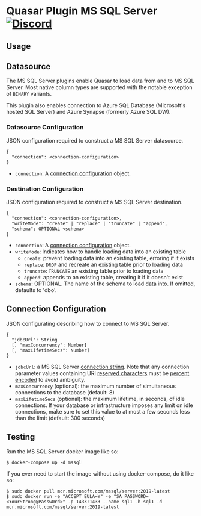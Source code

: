 # Quasar Plugin MS SQL Server [![Discord](https://img.shields.io/discord/373302030460125185.svg?logo=discord)](https://discord.gg/pSSqJrr)

## Usage

## Datasource

The MS SQL Server plugins enable Quasar to load data from and to MS SQL Server. Most native column types are supported with the notable exception of `BINARY` variants.

This plugin also enables connection to Azure SQL Database (Microsoft's hosted SQL Server) and Azure Synapse (formerly Azure SQL DW).

### Datasource Configuration

JSON configuration required to construct a MS SQL Server datasource.

```
{
  "connection": <connection-configuration>
}
```

* `connection`: A [connection configuration](#connection-configuration) object.

### Destination Configuration

JSON configuration required to construct a MS SQL Server destination.

```
{
  "connection": <connection-configuration>,
  "writeMode": "create" | "replace" | "truncate" | "append",
  "schema": OPTIONAL <schema>
}
```

* `connection`: A [connection configuration](#connection-configuration) object.
* `writeMode`: Indicates how to handle loading data into an existing table
  * `create`: prevent loading data into an existing table, erroring if it exists
  * `replace`: `DROP` and recreate an existing table prior to loading data
  * `truncate`: `TRUNCATE` an existing table prior to loading data
  * `append`: appends to an existing table, creating it if it doesn't exist
* `schema`: OPTIONAL. The name of the schema to load data into. If omitted, defaults to 'dbo'.

## Connection Configuration

JSON configurating describing how to connect to MS SQL Server.

```
{
  "jdbcUrl": String
  [, "maxConcurrency": Number]
  [, "maxLifetimeSecs": Number]
}
```

* `jdbcUrl`: a MS SQL Server [connection string](https://docs.microsoft.com/en-us/sql/connect/jdbc/building-the-connection-url?view=sql-server-ver15). Note that any connection parameter values containing URI [reserved characters](https://tools.ietf.org/html/rfc3986#section-2.2) must be [percent encoded](https://tools.ietf.org/html/rfc3986#section-2.1) to avoid ambiguity.
* `maxConcurrency` (optional): the maximum number of simultaneous connections to the database (default: 8)
* `maxLifetimeSecs` (optional): the maximum lifetime, in seconds, of idle connections. If your database or infrastructure imposes any limit on idle connections, make sure to set this value to at most a few seconds less than the limit (default: 300 seconds)

## Testing
Run the MS SQL Server docker image like so:
```
$ docker-compose up -d mssql
```
If you ever need to start the image without using docker-compose, do it like so:
```
$ sudo docker pull mcr.microsoft.com/mssql/server:2019-latest
$ sudo docker run -e "ACCEPT_EULA=Y" -e "SA_PASSWORD=<YourStrong@Passw0rd>" -p 1433:1433 --name sql1 -h sql1 -d mcr.microsoft.com/mssql/server:2019-latest
```


